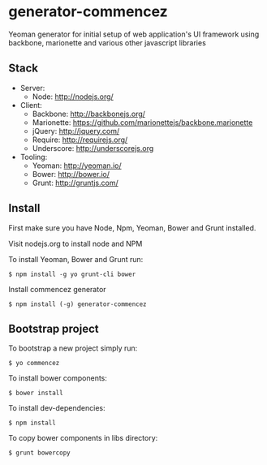 generator-commencez
======================

Yeoman generator for initial setup of web application's UI framework using backbone, marionette and various other javascript libraries

Stack
-------
- Server: 
    * Node: http://nodejs.org/
- Client: 
    * Backbone: http://backbonejs.org/
    * Marionette: https://github.com/marionettejs/backbone.marionette
    * jQuery: http://jquery.com/
    * Require: http://requirejs.org/
    * Underscore: http://underscorejs.org
- Tooling: 
    * Yeoman: http://yeoman.io/
    * Bower: http://bower.io/
    * Grunt: http://gruntjs.com/



Install
-------
First make sure you have Node, Npm, Yeoman, Bower and Grunt installed.

Visit nodejs.org to install node and NPM


To install Yeoman, Bower and Grunt run: 

    $ npm install -g yo grunt-cli bower


Install commencez generator

    $ npm install (-g) generator-commencez


Bootstrap project
-----------------
To bootstrap a new project simply run:

    $ yo commencez

To install bower components:

    $ bower install

To install dev-dependencies:
	
	$ npm install

To copy bower components in libs directory:

    $ grunt bowercopy